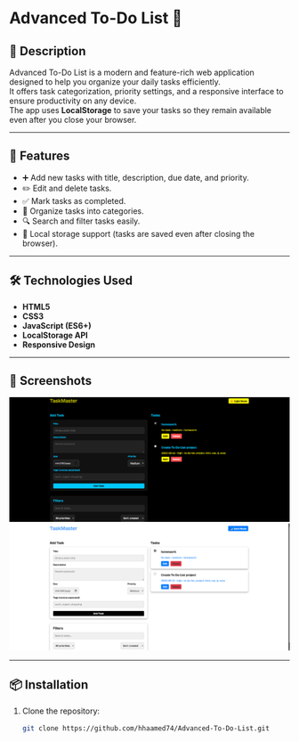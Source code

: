 # Advanced To-Do List 📝

## 📖 Description
Advanced To-Do List is a modern and feature-rich web application designed to help you organize your daily tasks efficiently.  
It offers task categorization, priority settings, and a responsive interface to ensure productivity on any device.  
The app uses **LocalStorage** to save your tasks so they remain available even after you close your browser.

---

## 🚀 Features
- ➕ Add new tasks with title, description, due date, and priority.
- ✏️ Edit and delete tasks.
- ✅ Mark tasks as completed.
- 📂 Organize tasks into categories.
- 🔍 Search and filter tasks easily.
- 💾 Local storage support (tasks are saved even after closing the browser).

---

## 🛠️ Technologies Used
- **HTML5**
- **CSS3**
- **JavaScript (ES6+)**
- **LocalStorage API**
- **Responsive Design**

---

## 📸 Screenshots
![App Screenshot](./public/assets/image/screenshot1.png)
![App Screenshot](./public/assets/image/screenshot2.png)


---

## 📦 Installation
1. Clone the repository:
   ```bash
   git clone https://github.com/hhaamed74/Advanced-To-Do-List.git
